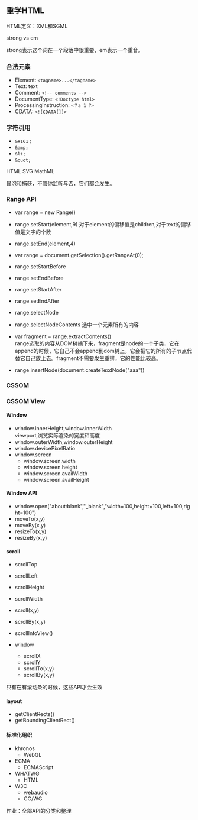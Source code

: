 ## 重学HTML
HTML定义：XML和SGML

strong vs em

strong表示这个词在一个段落中很重要，em表示一个重音。

### 合法元素
- Element: `<tagname>...</tagname>`
- Text: text
- Comment: `<!-- comments -->`
- DocumentType: `<!Doctype html>`
- ProcessingInstruction: `<？a 1 ?>`
- CDATA: `<![CDATA[]]>`

### 字符引用
- `&#161；`
- `&amp;`
- `&lt;`
- `&quot;`

HTML SVG MathML

冒泡和捕获，不管你监听与否，它们都会发生。

### Range API
- var range = new Range()
- range.setStart(element,9)
    对于element的偏移值是children,对于text的偏移值是文字的个数
- range.setEnd(element,4)
- var range = document.getSelection().getRangeAt(0);

- range.setStartBefore
- range.setEndBefore
- range.setStartAfter
- range.setEndAfter
- range.selectNode
- range.selectNodeContents 选中一个元素所有的内容

- var fragment = range.extractContents()  
    range选取的内容从DOM树摘下来，fragment是node的一个子类，它在append的时候，它自己不会append到dom树上，它会把它的所有的子节点代替它自己放上去。fragment不需要发生重排，它的性能比较高。
- range.insertNode(document.createTexdNode("aaa"))
### CSSOM

### CSSOM View
#### Window
- window.innerHeight,window.innerWidth  
viewport,浏览实际渲染的宽度和高度
- window.outerWidth,window.outerHeight
- window.devicePixelRatio
- window.screen
    - window.screen.width
    - window.screen.height
    - window.screen.availWidth
    - window.screen.availHeight
#### Window API
- window.open("about:blank","_blank","width=100,height=100,left=100,right=100")
- moveTo(x,y)
- moveBy(x,y)
- resizeTo(x,y)
- resizeBy(x,y)

#### scroll
- scrollTop
- scrollLeft
- scrollHeight
- scrollWidth
- scroll(x,y)
- scrollBy(x,y)
- scrollIntoView()

- window
    - scrollX
    - scrollY
    - scrollTo(x,y)
    - scrollBy(x,y)

只有在有滚动条的时候，这些API才会生效

#### layout
- getClientRects()
- getBoundingClientRect()

#### 标准化组织
- khronos   
    - WebGL
- ECMA
    - ECMAScript
- WHATWG
    - HTML
- W3C
    - webaudio
    - CG/WG

作业：全部API的分类和整理  
